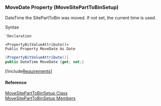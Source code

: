 ﻿### MoveDate Property (MoveSitePartToBinSetup)

DateTime the SitePartToBin was moved. If not set, the current time is used.

Syntax

```vbnet
'Declaration

<PropertyBitValueAttribute()>
Public Property MoveDate As Date
```

```csharp
[PropertyBitValueAttribute()]
public DateTime MoveDate {get; set;}
```

[!include[Requirements](../partials/requirements.md)]

#### Reference

[MoveSitePartToBinSetup Class](FChoice.Toolkits.Clarify~FChoice.Toolkits.Clarify.Interfaces.MoveSitePartToBinSetup.md)  
[MoveSitePartToBinSetup Members](FChoice.Toolkits.Clarify~FChoice.Toolkits.Clarify.Interfaces.MoveSitePartToBinSetup_members.md)